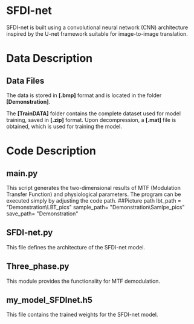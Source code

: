 # SFDI-net

SFDI-net is built using a convolutional neural network (CNN) architecture inspired by the U-net framework suitable for image-to-image translation.

# Data Description

## Data Files

The data is stored in **[.bmp]** format and is located in the folder **[Demonstration]**.

The **[TrainDATA]** folder contains the complete dataset used for model training, saved in **[.zip]** format. Upon decompression, a **[.mat]** file is obtained, which is used for training the model.

# Code Description

## main.py

This script generates the two-dimensional results of MTF (Modulation Transfer Function) and physiological parameters.
The program can be executed simply by adjusting the code path.
##Picture path
lbt_path = "Demonstration\LBT_pics"
sample_path= "Demonstration\Samlpe_pics"
save_path= "Demonstration"

## SFDI-net.py

This file defines the architecture of the SFDI-net model.

## Three_phase.py

This module provides the functionality for MTF demodulation.

## my_model_SFDInet.h5

This file contains the trained weights for the SFDI-net model.
